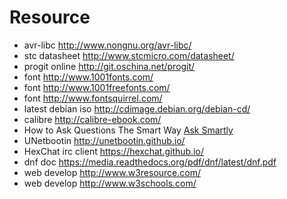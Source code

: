# Resource

* avr-libc <http://www.nongnu.org/avr-libc/>
* stc datasheet <http://www.stcmicro.com/datasheet/>
* progit online <http://git.oschina.net/progit/>
* font <http://www.1001fonts.com/>
* font <http://www.1001freefonts.com/>
* font <http://www.fontsquirrel.com/>
* latest debian iso <http://cdimage.debian.org/debian-cd/>
* calibre <http://calibre-ebook.com/>
* How to Ask Questions The Smart Way [Ask Smartly](http://www.catb.org/esr/faqs/smart-questions.html)
* UNetbootin <http://unetbootin.github.io/>
* HexChat irc client <https://hexchat.github.io/>
* dnf doc <https://media.readthedocs.org/pdf/dnf/latest/dnf.pdf>
* web develop <http://www.w3resource.com/>
* web develop <http://www.w3schools.com/>
